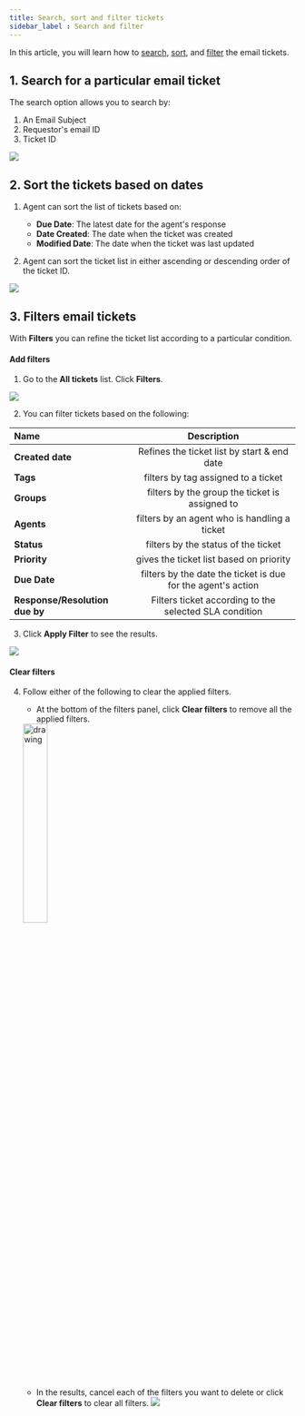 ```yaml
---
title: Search, sort and filter tickets
sidebar_label : Search and filter
---
```


In this article, you will learn how to [search](#1), [sort](#2), and [filter](#3) the email tickets. 


## <a name="1"></a>  1. Search for a particular email ticket 


The search option allows you to search by:
1. An Email Subject 
2. Requestor's email ID
3. Ticket ID 


![](https://i.imgur.com/VninvzZ.png)

## <a name="2"></a>  2. Sort the tickets based on dates 


1. Agent can sort the list of tickets based on: 
    - **Due Date**:  The latest date for the agent's response  
    - **Date Created**: The date when the ticket was created  
    - **Modified Date**: The date when the ticket was last updated  

2. Agent can sort the ticket list in either ascending or descending order of the ticket ID.

![](https://i.imgur.com/CQXyAuc.png)



## <a name="3"></a>  3. Filters email tickets 

With **Filters** you can refine the ticket list according to a particular condition. 

#### Add filters

1. Go to the **All tickets** list. Click **Filters**.

![](https://i.imgur.com/JfC2BcA.png)


2. You can filter tickets based on the following: 

| Name | Description |
|:-------- |:--------:|
| **Created date** | Refines the ticket list by start & end date |
| **Tags** | filters by tag assigned to a ticket |
| **Groups** | filters by the group the ticket is assigned to | 
| **Agents** | filters by an agent who is handling a ticket |
| **Status** | filters by the status of the ticket |
| **Priority** | gives the ticket list based on priority |
| **Due Date** | filters by the date the ticket is due for the agent's action |
| **Response/Resolution due by** | Filters ticket according to the selected SLA condition |

3. Click **Apply Filter** to see the results.

![](https://i.imgur.com/aQDOmXO.png)


#### Clear filters

4. Follow either of the following to clear the applied filters. 

    - At the bottom of the filters panel, click **Clear filters** to remove all the applied filters.
    <img src="https://i.imgur.com/m3u6jw6.png" alt="drawing" width="30%"/>

    - In the results, cancel each of the filters you want to delete or click **Clear filters** to clear all filters.
    ![](https://i.imgur.com/LYi5O86.png)
